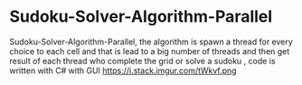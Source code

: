 # Sudoku-Solver-Algorithm-Parallel
 Sudoku-Solver-Algorithm-Parallel, the algorithm is spawn a thread for every choice to each cell and that is lead to a big number of threads and then get result of each thread who complete the grid or solve a sudoku , code is written with C# with GUI
https://i.stack.imgur.com/tWkvf.png
